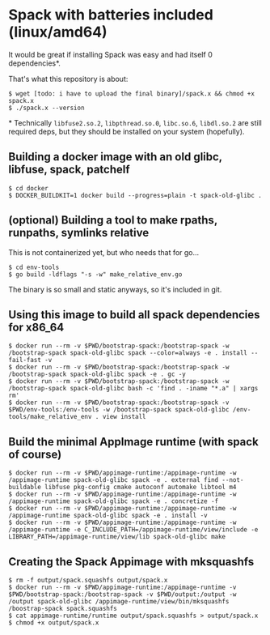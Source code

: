 # Spack with batteries included (linux/amd64)

It would be great if installing Spack was easy and had itself 0 dependencies*.

That's what this repository is about:

```
$ wget [todo: i have to upload the final binary]/spack.x && chmod +x spack.x
$ ./spack.x --version
```

\* Technically `libfuse2.so.2`, `libpthread.so.0`, `libc.so.6`, `libdl.so.2` are
  still required deps, but they should be installed on your system (hopefully).

## Building a docker image with an old glibc, libfuse, spack, patchelf

```console
$ cd docker
$ DOCKER_BUILDKIT=1 docker build --progress=plain -t spack-old-glibc .
```

## (optional) Building a tool to make rpaths, runpaths, symlinks relative
This is not containerized yet, but who needs that for go...
```console
$ cd env-tools
$ go build -ldflags "-s -w" make_relative_env.go
```
The binary is so small and static anyways, so it's included in git.

## Using this image to build all spack dependencies for x86_64
```console
$ docker run --rm -v $PWD/bootstrap-spack:/bootstrap-spack -w /bootstrap-spack spack-old-glibc spack --color=always -e . install --fail-fast -v
$ docker run --rm -v $PWD/bootstrap-spack:/bootstrap-spack -w /bootstrap-spack spack-old-glibc spack -e . gc -y
$ docker run --rm -v $PWD/bootstrap-spack:/bootstrap-spack -w /bootstrap-spack spack-old-glibc bash -c 'find . -iname "*.a" | xargs rm'
$ docker run --rm -v $PWD/bootstrap-spack:/bootstrap-spack -v $PWD/env-tools:/env-tools -w /bootstrap-spack spack-old-glibc /env-tools/make_relative_env . view install
```

## Build the minimal AppImage runtime (with spack of course)

```console
$ docker run --rm -v $PWD/appimage-runtime:/appimage-runtime -w /appimage-runtime spack-old-glibc spack -e . external find --not-buildable libfuse pkg-config cmake autoconf automake libtool m4
$ docker run --rm -v $PWD/appimage-runtime:/appimage-runtime -w /appimage-runtime spack-old-glibc spack -e . concretize -f
$ docker run --rm -v $PWD/appimage-runtime:/appimage-runtime -w /appimage-runtime spack-old-glibc spack -e . install -v
$ docker run --rm -v $PWD/appimage-runtime:/appimage-runtime -w /appimage-runtime -e C_INCLUDE_PATH=/appimage-runtime/view/include -e LIBRARY_PATH=/appimage-runtime/view/lib spack-old-glibc make
```

## Creating the Spack Appimage with mksquashfs

```console
$ rm -f output/spack.squashfs output/spack.x
$ docker run --rm -v $PWD/appimage-runtime:/appimage-runtime -v $PWD/bootstrap-spack:/bootstrap-spack -v $PWD/output:/output -w /output spack-old-glibc /appimage-runtime/view/bin/mksquashfs /boostrap-spack spack.squashfs
$ cat appimage-runtime/runtime output/spack.squashfs > output/spack.x
$ chmod +x output/spack.x
```
